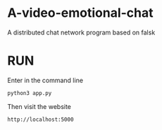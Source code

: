# A-video-emotional-chat
A distributed chat network program based on falsk

# RUN
Enter in the command line
```bash
python3 app.py
```
Then visit the website
```
http://localhost:5000
```

